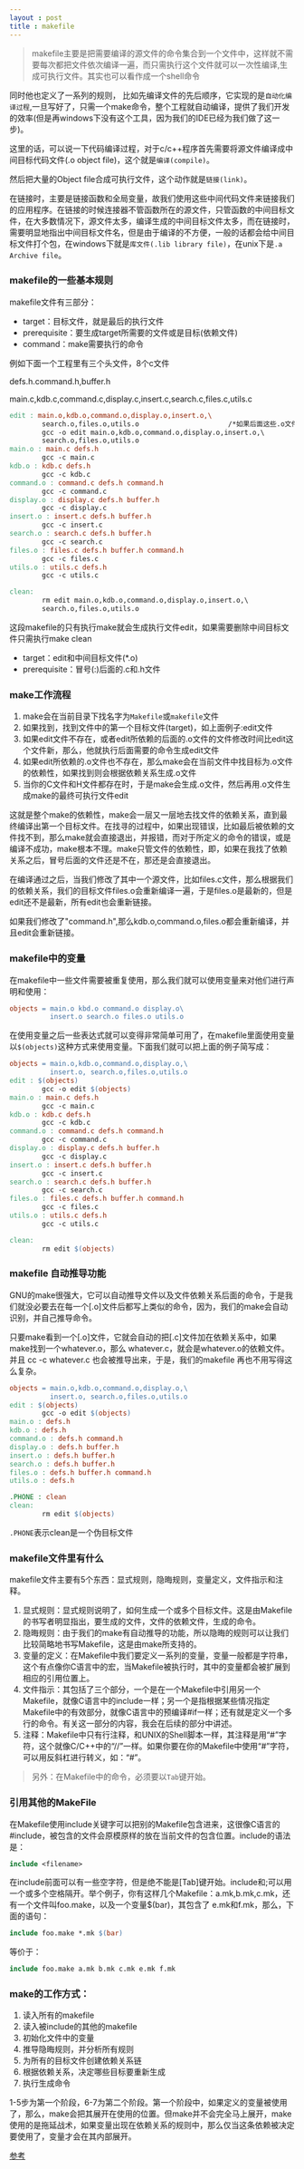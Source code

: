 ```yaml
---
layout : post
title : makefile
---
```


> makefile主要是把需要编译的源文件的命令集合到一个文件中，这样就不需要每次都把文件依次编译一遍，而只需执行这个文件就可以一次性编译,生成可执行文件。其实也可以看作成一个shell命令

同时他也定义了一系列的规则，
比如先编译文件的先后顺序，它实现的是`自动化编译过程`,一旦写好了，只需一个make命令，整个工程就自动编译，提供了我们开发的效率(但是再windows下没有这个工具，因为我们的IDE已经为我们做了这一步)。

这里的话，可以说一下代码编译过程，对于c/c++程序首先需要将源文件编译成中间目标代码文件(.o object file)，这个就是`编译(compile)`。

然后把大量的Object file合成可执行文件，这个动作就是`链接(link)`。

在链接时，主要是链接函数和全局变量，故我们使用这些中间代码文件来链接我们的应用程序。在链接的时候连接器不管函数所在的源文件，只管函数的中间目标文件，在大多数情况下，源文件太多，编译生成的中间目标文件太多，而在链接时，需要明显地指出中间目标文件名，但是由于编译的不方便，一般的话都会给中间目标文件打个包，在windows下就是`库文件(.lib library file)`，在unix下是`.a Archive file`。

### makefile的一些基本规则

makefile文件有三部分：
- target：目标文件，就是最后的执行文件
- prerequisite：要生成target所需要的文件或是目标(依赖文件)
- command：make需要执行的命令

例如下面一个工程里有三个头文件，8个c文件

defs.h.command.h,buffer.h

main.c,kdb.c,command.c,display.c,insert.c,search.c,files.c,utils.c

```makefile
edit : main.o,kdb.o,command.o,display.o,insert.o,\ 
		search.o,files.o,utils.o                      /*如果后面这些.o文件比edit可执行文件新,那么才会去执行下面这句命令*/
		gcc -o edit main.o,kdb.o,command.o,display.o,insert.o,\ 
		search.o,files.o,utils.o
main.o : main.c defs.h
		gcc -c main.c
kdb.o : kdb.c defs.h
		gcc -c kdb.c
command.o : command.c defs.h command.h
		gcc -c command.c
display.o : display.c defs.h buffer.h
		gcc -c display.c
insert.o : insert.c defs.h buffer.h
		gcc -c insert.c
search.o : search.c defs.h buffer.h
		gcc -c search.c
files.o : files.c defs.h buffer.h command.h
		gcc -c files.c
utils.o : utils.c defs.h
		gcc -c utils.c

clean:
		rm edit main.o,kdb.o,command.o,display.o,insert.o,\
		search.o,files.o,utils.o
```
这段makefile的只有执行make就会生成执行文件edit，如果需要删除中间目标文件只需执行make clean

- target：edit和中间目标文件(*.o)
- prerequisite：冒号(:)后面的.c和.h文件

### make工作流程

1. make会在当前目录下找名字为`Makefile`或`makefile`文件
2. 如果找到，找到文件中的第一个目标文件(target)，如上面例子:edit文件
3. 如果edit文件不存在，或者edit所依赖的后面的.o文件的文件修改时间比edit这个文件新，那么，他就执行后面需要的命令生成edit文件
4. 如果edit所依赖的.o文件也不存在，那么make会在当前文件中找目标为.o文件的依赖性，如果找到则会根据依赖关系生成.o文件
5. 当你的C文件和H文件都存在时，于是make会生成.o文件，然后再用.o文件生成make的最终可执行文件edit

这就是整个make的依赖性，make会一层又一层地去找文件的依赖关系，直到最终编译出第一个目标文件。在找寻的过程中，如果出现错误，比如最后被依赖的文件找不到，那么make就会直接退出，并报错，而对于所定义的命令的错误，或是编译不成功，make根本不理。make只管文件的依赖性，即，如果在我找了依赖关系之后，冒号后面的文件还是不在，那还是会直接退出。

在编译通过之后，当我们修改了其中一个源文件，比如files.c文件，那么根据我们的依赖关系，我们的目标文件files.o会重新编译一遍，于是files.o是最新的，但是edit还不是最新，所有edit也会重新链接。

如果我们修改了"command.h",那么kdb.o,command.o,files.o都会重新编译，并且edit会重新链接。

### makefile中的变量

在makefile中一些文件需要被重复使用，那么我们就可以使用变量来对他们进行声明和使用：

```makefile
objects = main.o kbd.o command.o display.o\
		  insert.o search.o files.o utils.o
```

在使用变量之后一些表达式就可以变得非常简单可用了，在makefile里面使用变量以`$(objects)`这种方式来使用变量。下面我们就可以把上面的例子简写成：

```makefile
objects = main.o,kdb.o,command.o,display.o,\
		  insert.o, search.o,files.o,utils.o 
edit : $(objects)
		gcc -o edit $(objects)
main.o : main.c defs.h
		gcc -c main.c
kdb.o : kdb.c defs.h
		gcc -c kdb.c
command.o : command.c defs.h command.h
		gcc -c command.c
display.o : display.c defs.h buffer.h
		gcc -c display.c
insert.o : insert.c defs.h buffer.h
		gcc -c insert.c
search.o : search.c defs.h buffer.h
		gcc -c search.c
files.o : files.c defs.h buffer.h command.h
		gcc -c files.c
utils.o : utils.c defs.h
		gcc -c utils.c

clean:
		rm edit $(objects)
```
### makefile 自动推导功能

GNU的make很强大，它可以自动推导文件以及文件依赖关系后面的命令，于是我们就没必要去在每一个[.o]文件后都写上类似的命令，因为，我们的make会自动识别，并自己推导命令。

只要make看到一个[.o]文件，它就会自动的把[.c]文件加在依赖关系中，如果make找到一个whatever.o，那么 whatever.c，就会是whatever.o的依赖文件。并且 cc -c whatever.c 也会被推导出来，于是，我们的makefile 再也不用写得这么复杂。

```makefile
objects = main.o,kdb.o,command.o,display.o,\
		  insert.o, search.o,files.o,utils.o 
edit : $(objects)
		gcc -o edit $(objects)
main.o : defs.h
kdb.o : defs.h
command.o : defs.h command.h
display.o : defs.h buffer.h
insert.o : defs.h buffer.h
search.o : defs.h buffer.h
files.o : defs.h buffer.h command.h
utils.o : defs.h

.PHONE : clean
clean:
		rm edit $(objects)
```
`.PHONE`表示clean是一个伪目标文件

### makefile文件里有什么

makefile文件主要有5个东西：显式规则，隐晦规则，变量定义，文件指示和注释。

1. 显式规则：显式规则说明了，如何生成一个或多个目标文件。这是由Makefile的书写者明显指出，要生成的文件，文件的依赖文件，生成的命令。
2. 隐晦规则：由于我们的make有自动推导的功能，所以隐晦的规则可以让我们比较简略地书写Makefile，这是由make所支持的。
3. 变量的定义：在Makefile中我们要定义一系列的变量，变量一般都是字符串，这个有点像你C语言中的宏，当Makefile被执行时，其中的变量都会被扩展到相应的引用位置上。
4. 文件指示：其包括了三个部分，一个是在一个Makefile中引用另一个Makefile，就像C语言中的include一样；另一个是指根据某些情况指定Makefile中的有效部分，就像C语言中的预编译#if一样；还有就是定义一个多行的命令。有关这一部分的内容，我会在后续的部分中讲述。
5. 注释：Makefile中只有行注释，和UNIX的Shell脚本一样，其注释是用“#”字符，这个就像C/C++中的“//”一样。如果你要在你的Makefile中使用“#”字符，可以用反斜杠进行转义，如：“\#”。

> 另外：在Makefile中的命令，必须要以`Tab`键开始。

### 引用其他的MakeFile

在Makefile使用include关键字可以把别的Makefile包含进来，这很像C语言的#include，被包含的文件会原模原样的放在当前文件的包含位置。include的语法是：
```makefile
include <filename>
```
在include前面可以有一些空字符，但是绝不能是[Tab]键开始。include和<filename>;可以用一个或多个空格隔开。举个例子，你有这样几个Makefile：a.mk,b.mk,c.mk，还有一个文件叫foo.make，以及一个变量$(bar)，其包含了 e.mk和f.mk，那么，下面的语句：
```makefile
include foo.make *.mk $(bar)
```

等价于：

```makefile
include foo.make a.mk b.mk c.mk e.mk f.mk
```

### make的工作方式：

1. 读入所有的makefile
2. 读入被include的其他的makefile
3. 初始化文件中的变量
4. 推导隐晦规则，并分析所有规则
5. 为所有的目标文件创建依赖关系链
6. 根据依赖关系，决定哪些目标要重新生成
7. 执行生成命令

1-5步为第一个阶段，6-7为第二个阶段。第一个阶段中，如果定义的变量被使用了，那么，make会把其展开在使用的位置。但make并不会完全马上展开，make使用的是拖延战术，如果变量出现在依赖关系的规则中，那么仅当这条依赖被决定要使用了，变量才会在其内部展开。

 [参考](http://wiki.ubuntu.org.cn/%E8%B7%9F%E6%88%91%E4%B8%80%E8%B5%B7%E5%86%99Makefile)


